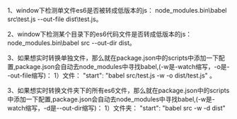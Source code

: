 1、window下检测单文件es6是否被转成低版本的js：
node_modules\.bin\babel src\test.js --out-file dist\test.js。

2、window下检测某个目录下的es6代码文件是否转成低版本的js：
node_modules\.bin\babel src --out-dir dist。

3、如果想实时转换单独文件，那么就在package.json中的scripts中添加一下配置,package.json会自动去node_modules中寻找babel,(-w是-watch缩写，-o是--out-file缩写)：
  1）文件： "start": "babel src/test.js -w -o dist/test.js" 。

3、如果想实时转换文件夹下的所有es6文件，那么就在package.json中的scripts中添加一下配置,package.json会自动去node_modules中寻找babel,(-w是-watch缩写，-d是--out-dir缩写)：
  1）文件夹： "start": "babel src -w -d dist" 



